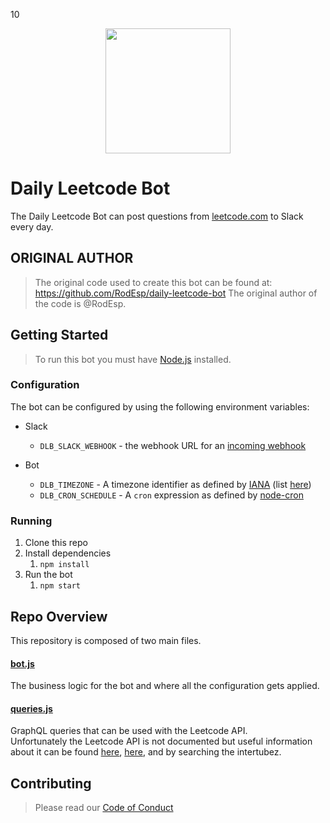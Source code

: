 10


<p align="center">
	<img width="200px" height="200px" src="https://github.com/RodEsp/daily-leetcode-bot/assets/1084688/30e9f79f-0b6a-4691-8537-77f892c635bf">
</p>

# Daily Leetcode Bot 

The Daily Leetcode Bot can post questions from [leetcode.com](https://leetcode.com) to Slack every day.

## ORIGINAL AUTHOR
> The original code used to create this bot can be found at: https://github.com/RodEsp/daily-leetcode-bot
> The original author of the code is @RodEsp. 

## Getting Started
> To run this bot you must have [Node.js](https://nodejs.org/) installed.

### Configuration
The bot can be configured by using the following environment variables:

* Slack
	* `DLB_SLACK_WEBHOOK` - the webhook URL for an [incoming webhook](https://api.slack.com/messaging/webhooks)

* Bot
	* `DLB_TIMEZONE` - A timezone identifier as defined by [IANA](https://www.iana.org/) (list [here](https://en.wikipedia.org/wiki/List_of_tz_database_time_zones))
	* `DLB_CRON_SCHEDULE` - A `cron` expression as defined by [node-cron](https://www.npmjs.com/package//node-cron#cron-syntax)

### Running
1. Clone this repo
2. Install dependencies
	1. `npm install`
3. Run the bot
	1. `npm start`

## Repo Overview

This repository is composed of two main files.
#### [bot.js](./bot.js)
The business logic for the bot and where all the configuration gets applied.

#### [queries.js](./queries.js)
GraphQL queries that can be used with the Leetcode API. <br/>
Unfortunately the Leetcode API is not documented but useful information about it can be found [here](https://github.com/aylei/leetcode-rust/issues/12), [here](https://leetcode.com/discuss/general-discussion/1297705/is-there-public-api-endpoints-available-for-leetcode), and by searching the intertubez.

## Contributing

> Please read our [Code of Conduct](CODE_OF_CONDUCT.md)
